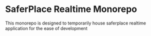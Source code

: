 # SaferPlace Realtime Monorepo

This monorepo is designed to temporarily house saferplace realtime application
for the ease of development
